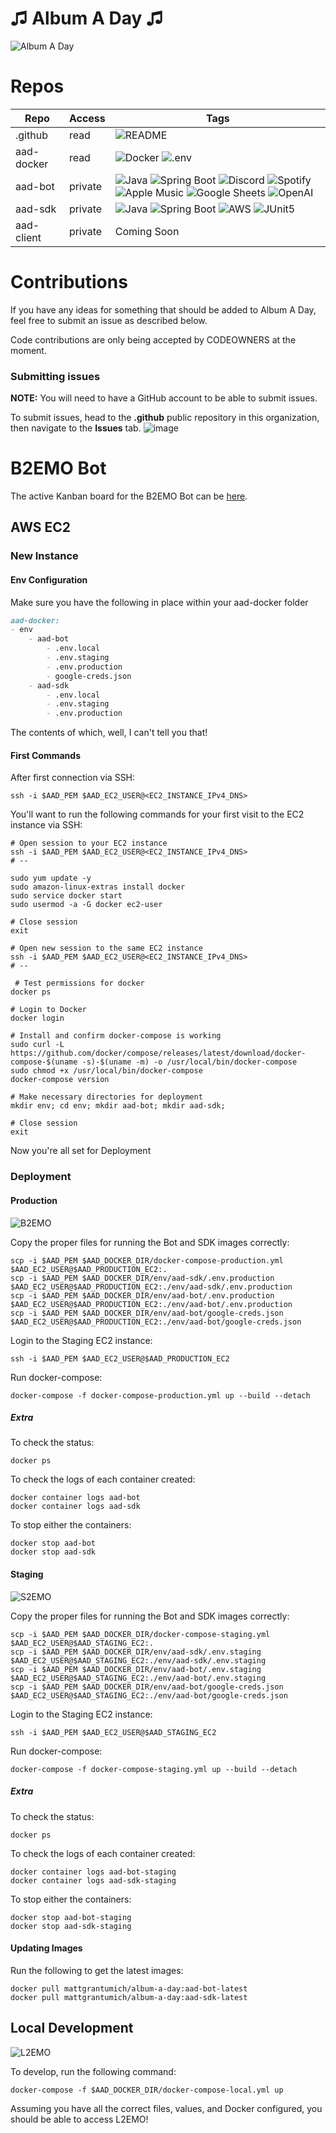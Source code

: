 # ♫ Album A Day ♫
![Album A Day](https://github.com/albumaday/.github/blob/main/public/album_a_day_logo.png?raw=true)

# Repos
| Repo       | Access  | Tags                                                                                                                                                                                                                                                                                                                                                                                                                                                                                                                                                                                                                                                                                                                                                                                                                                 | 
|------------|---------|--------------------------------------------------------------------------------------------------------------------------------------------------------------------------------------------------------------------------------------------------------------------------------------------------------------------------------------------------------------------------------------------------------------------------------------------------------------------------------------------------------------------------------------------------------------------------------------------------------------------------------------------------------------------------------------------------------------------------------------------------------------------------------------------------------------------------------------|
| .github    | read    | ![README](https://img.shields.io/badge/ReadMe-018EF5.svg?style=for-the-badge&logo=ReadMe&logoColor=white)                                                                                                                                                                                                                                                                                                                                                                                                                                                                                                                                                                                                                                                                                                                            |
| aad-docker | read    | ![Docker](https://img.shields.io/badge/Docker-2496ED.svg?style=for-the-badge&logo=Docker&logoColor=white) ![.env](https://img.shields.io/badge/.ENV-ECD53F.svg?style=for-the-badge&logo=dotenv&logoColor=black)                                                                                                                                                                                                                                                                                                                                                                                                                                                                                                                                                                                                                      |
| aad-bot    | private | ![Java](https://img.shields.io/badge/java-%23ED8B00.svg?style=for-the-badge&logo=openjdk&logoColor=white) ![Spring Boot](https://img.shields.io/badge/Spring%20Boot-6DB33F.svg?style=for-the-badge&logo=Spring-Boot&logoColor=white) ![Discord](https://img.shields.io/badge/Discord-5865F2.svg?style=for-the-badge&logo=Discord&logoColor=white) ![Spotify](https://img.shields.io/badge/Spotify-1DB954.svg?style=for-the-badge&logo=Spotify&logoColor=white) ![Apple Music](https://img.shields.io/badge/Apple%20Music-FA243C.svg?style=for-the-badge&logo=Apple-Music&logoColor=white) ![Google Sheets](https://img.shields.io/badge/Google%20Sheets-34A853.svg?style=for-the-badge&logo=Google-Sheets&logoColor=white) ![OpenAI](https://img.shields.io/badge/OpenAI-412991.svg?style=for-the-badge&logo=OpenAI&logoColor=white) |
| aad-sdk    | private | ![Java](https://img.shields.io/badge/java-%23ED8B00.svg?style=for-the-badge&logo=openjdk&logoColor=white) ![Spring Boot](https://img.shields.io/badge/Spring%20Boot-6DB33F.svg?style=for-the-badge&logo=Spring-Boot&logoColor=white) ![AWS](https://img.shields.io/badge/Amazon%20AWS-232F3E.svg?style=for-the-badge&logo=Amazon-AWS&logoColor=white) ![JUnit5](https://img.shields.io/badge/JUnit5-25A162.svg?style=for-the-badge&logo=JUnit5&logoColor=white)                                                                                                                                                                                                                                                                                                                                                                      |
| aad-client | private | Coming Soon                                                                                                                                                                                                                                                                                                                                                                                                                                                                                                                                                                                                                                                                                                                                                                                                                          |

# Contributions

If you have any ideas for something that should be added to Album A Day, feel free to submit an issue as described below.

Code contributions are only being accepted by CODEOWNERS at the moment.

### Submitting issues

**NOTE:** You will need to have a GitHub account to be able to submit issues.

To submit issues, head to the **.github** public repository in this organization, then navigate to the **Issues** tab.
![image](https://user-images.githubusercontent.com/13096122/225754587-fe71956f-379d-4010-9934-2918c2793a07.png)

# B2EMO Bot

The active Kanban board for the B2EMO Bot can be [here](https://github.com/orgs/albumaday/projects/1/views/1).

## AWS EC2

### New Instance

#### Env Configuration

Make sure you have the following in place within your aad-docker folder
```markdown
aad-docker:
- env
    - aad-bot
        - .env.local
        - .env.staging
        - .env.production
        - google-creds.json
    - aad-sdk
        - .env.local
        - .env.staging
        - .env.production
```
The contents of which, well, I can't tell you that!

#### First Commands

After first connection via SSH:
```shell
ssh -i $AAD_PEM $AAD_EC2_USER@<EC2_INSTANCE_IPv4_DNS>
```

You'll want to run the following commands for your first visit to the EC2 instance via SSH:
```shell
# Open session to your EC2 instance
ssh -i $AAD_PEM $AAD_EC2_USER@<EC2_INSTANCE_IPv4_DNS>
# --

sudo yum update -y
sudo amazon-linux-extras install docker
sudo service docker start
sudo usermod -a -G docker ec2-user

# Close session
exit
```
```shell
# Open new session to the same EC2 instance
ssh -i $AAD_PEM $AAD_EC2_USER@<EC2_INSTANCE_IPv4_DNS>
# --

 # Test permissions for docker
docker ps

# Login to Docker
docker login

# Install and confirm docker-compose is working
sudo curl -L https://github.com/docker/compose/releases/latest/download/docker-compose-$(uname -s)-$(uname -m) -o /usr/local/bin/docker-compose
sudo chmod +x /usr/local/bin/docker-compose
docker-compose version

# Make necessary directories for deployment
mkdir env; cd env; mkdir aad-bot; mkdir aad-sdk;

# Close session
exit
```

Now you're all set for Deployment

### Deployment

#### Production
![B2EMO](https://github.com/albumaday/.github/blob/main/public/B2EMO.png?raw=true)

Copy the proper files for running the Bot and SDK images correctly:
```shell
scp -i $AAD_PEM $AAD_DOCKER_DIR/docker-compose-production.yml $AAD_EC2_USER@$AAD_PRODUCTION_EC2:.
scp -i $AAD_PEM $AAD_DOCKER_DIR/env/aad-sdk/.env.production $AAD_EC2_USER@$AAD_PRODUCTION_EC2:./env/aad-sdk/.env.production
scp -i $AAD_PEM $AAD_DOCKER_DIR/env/aad-bot/.env.production $AAD_EC2_USER@$AAD_PRODUCTION_EC2:./env/aad-bot/.env.production
scp -i $AAD_PEM $AAD_DOCKER_DIR/env/aad-bot/google-creds.json $AAD_EC2_USER@$AAD_PRODUCTION_EC2:./env/aad-bot/google-creds.json
```

Login to the Staging EC2 instance:
```shell
ssh -i $AAD_PEM $AAD_EC2_USER@$AAD_PRODUCTION_EC2
```

Run docker-compose:
```shell
docker-compose -f docker-compose-production.yml up --build --detach
```

##### Extra

To check the status:
```shell
docker ps
```

To check the logs of each container created:
```shell
docker container logs aad-bot
docker container logs aad-sdk
```

To stop either the containers:
```shell
docker stop aad-bot
docker stop aad-sdk
```

#### Staging
![S2EMO](https://github.com/albumaday/.github/blob/main/public/S2EMO.png?raw=true)

Copy the proper files for running the Bot and SDK images correctly:
```shell
scp -i $AAD_PEM $AAD_DOCKER_DIR/docker-compose-staging.yml $AAD_EC2_USER@$AAD_STAGING_EC2:.
scp -i $AAD_PEM $AAD_DOCKER_DIR/env/aad-sdk/.env.staging $AAD_EC2_USER@$AAD_STAGING_EC2:./env/aad-sdk/.env.staging
scp -i $AAD_PEM $AAD_DOCKER_DIR/env/aad-bot/.env.staging $AAD_EC2_USER@$AAD_STAGING_EC2:./env/aad-bot/.env.staging
scp -i $AAD_PEM $AAD_DOCKER_DIR/env/aad-bot/google-creds.json $AAD_EC2_USER@$AAD_STAGING_EC2:./env/aad-bot/google-creds.json
```

Login to the Staging EC2 instance:
```shell
ssh -i $AAD_PEM $AAD_EC2_USER@$AAD_STAGING_EC2
```

Run docker-compose:
```shell
docker-compose -f docker-compose-staging.yml up --build --detach
```

##### Extra

To check the status:
```shell
docker ps
```

To check the logs of each container created:
```shell
docker container logs aad-bot-staging
docker container logs aad-sdk-staging
```

To stop either the containers:
```shell
docker stop aad-bot-staging
docker stop aad-sdk-staging
```

#### Updating Images

Run the following to get the latest images:
```shell
docker pull mattgrantumich/album-a-day:aad-bot-latest
docker pull mattgrantumich/album-a-day:aad-sdk-latest
```

## Local Development
![L2EMO](https://github.com/albumaday/.github/blob/main/public/L2EMO.png?raw=true)

To develop, run the following command:
```shell
docker-compose -f $AAD_DOCKER_DIR/docker-compose-local.yml up
```

Assuming you have all the correct files, values, and Docker configured, you should be able to access L2EMO!
